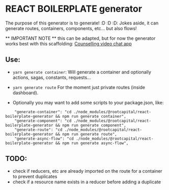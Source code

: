 # REACT BOILERPLATE generator

The purpose of this generator is to generate! :D :D :D:
Jokes aside, it can generate routes, containers, components, etc... but also flows!

** IMPORTANT NOTE ** this can be adapted, but for now the generator works best with this scaffolding: [Counselling video chat app](https://github.com/mindsforlife/counselling-video-chat)

## Use:

* ```yarn generate container```: Will generate a container and optionally actions, sagas, constants, requests...

* ```yarn generate route``` For the moment just private routes (inside dashboard).

* Optionally you may want to add some scripts to your package.json, like:
```
    "generate-container": "cd ./node_modules/@rootcapital/react-boilerplate-generator && npm run generate container",
    "generate-component": "cd ./node_modules/@rootcapital/react-boilerplate-generator && npm run generate component",
    "generate-route": "cd ./node_modules/@rootcapital/react-boilerplate-generator && npm run generate route",
    "generate-async-flow": "cd ./node_modules/@rootcapital/react-boilerplate-generator && npm run generate async-flow",
```

## TODO:

* check if reducers, etc are already imported on the route for a container to prevent duplicates
* check if a resource name exists in a reducer before adding a duplicate
